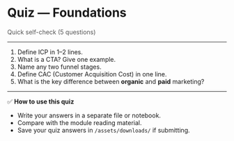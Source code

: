 # Quiz — Foundations

<p style="color:#555;margin:0;">Quick self-check (5 questions)</p>
<hr/>

1. Define ICP in 1–2 lines.  
2. What is a CTA? Give one example.  
3. Name any two funnel stages.  
4. Define CAC (Customer Acquisition Cost) in one line.  
5. What is the key difference between **organic** and **paid** marketing?

---

✅ **How to use this quiz**  
- Write your answers in a separate file or notebook.  
- Compare with the module reading material.  
- Save your quiz answers in `/assets/downloads/` if submitting.
